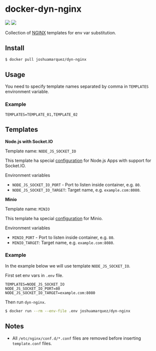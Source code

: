 # docker-dyn-nginx

[![](https://images.microbadger.com/badges/version/joshuamarquez/dyn-nginx:0.3.0.svg)](https://microbadger.com/images/joshuamarquez/dyn-nginx:0.3.0 "Get your own version badge on microbadger.com") [![](https://images.microbadger.com/badges/image/joshuamarquez/dyn-nginx:0.3.0.svg)](https://microbadger.com/images/joshuamarquez/dyn-nginx:0.3.0 "Get your own image badge on microbadger.com")

Collection of [NGINX](https://hub.docker.com/r/library/nginx/) templates for env var substitution.

## Install

```sh
$ docker pull joshuamarquez/dyn-nginx
```

## Usage

You need to specify template names separated by comma in `TEMPLATES` environment variable.

### Example

```
TEMPLATES=TEMPLATE_01,TEMPLATE_02
```

## Templates

**Node.js with Socket.IO**

Template name: `NODE_JS_SOCKET_IO`

This template ha special [configuration](https://www.nginx.com/blog/nginx-nodejs-websockets-socketio) for Node.js Apps with support for Socket.IO.

Environment variables

* `NODE_JS_SOCKET_IO_PORT` - Port to listen inside container, e.g. `80`.
* `NODE_JS_SOCKET_IO_TARGET`: Target name, e.g. `example.com:8080`.

**Minio**

Template name: `MINIO`

This template ha special [configuration](https://docs.minio.io/docs/setup-nginx-proxy-with-minio) for Minio.

Environment variables

* `MINIO_PORT` - Port to listen inside container, e.g. `80`.
* `MINIO_TARGET`: Target name, e.g. `example.com:8080`.

### Example

In the example below we will use template `NODE_JS_SOCKET_IO`.

First set env vars in `.env` file.

```
TEMPLATES=NODE_JS_SOCKET_IO
NODE_JS_SOCKET_IO_PORT=80
NODE_JS_SOCKET_IO_TARGET=example.com:8080
```

Then run `dyn-nginx`.

```bash
$ docker run --rm --env-file .env joshuamarquez/dyn-nginx
```

## Notes

* All `/etc/nginx/conf.d/*.conf` files are removed before inserting `template.conf` files.